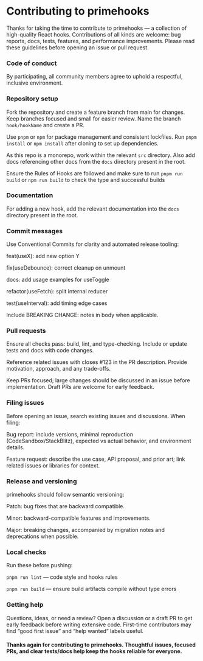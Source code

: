 # Contributing to primehooks
Thanks for taking the time to contribute to primehooks — a collection of high-quality React hooks. Contributions of all kinds are welcome: bug reports, docs, tests, features, and performance improvements. Please read these guidelines before opening an issue or pull request.

### Code of conduct
By participating, all community members agree to uphold a respectful, inclusive environment.

### Repository setup
Fork the repository and create a feature branch from main for changes. Keep branches focused and small for easier review. Name the branch `hook/hookName` and create a PR.

Use `pnpm` or `npm` for package management and consistent lockfiles. Run `pnpm install` or `npm install` after cloning to set up dependencies.

As this repo is a monorepo, work within the relevant `src` directory. Also add docs referencing other docs from the `docs` directory present in the root.

Ensure the Rules of Hooks are followed and make sure to run `pnpm run build` or `npm run build` to check the type and successful builds

### Documentation
For adding a new hook, add the relevant documentation into the `docs` directory present in the root.

### Commit messages
Use Conventional Commits for clarity and automated release tooling:

feat(useX): add new option Y

fix(useDebounce): correct cleanup on unmount

docs: add usage examples for useToggle

refactor(useFetch): split internal reducer

test(useInterval): add timing edge cases

Include BREAKING CHANGE: notes in body when applicable.

### Pull requests
Ensure all checks pass: build, lint, and type-checking. Include or update tests and docs with code changes.

Reference related issues with closes #123 in the PR description. Provide motivation, approach, and any trade-offs.

Keep PRs focused; large changes should be discussed in an issue before implementation. Draft PRs are welcome for early feedback.

### Filing issues
Before opening an issue, search existing issues and discussions. When filing:

Bug report: include versions, minimal reproduction (CodeSandbox/StackBlitz), expected vs actual behavior, and environment details.

Feature request: describe the use case, API proposal, and prior art; link related issues or libraries for context.

### Release and versioning
primehooks should follow semantic versioning:

Patch: bug fixes that are backward compatible.

Minor: backward-compatible features and improvements.

Major: breaking changes, accompanied by migration notes and deprecations when possible.

### Local checks
Run these before pushing:

`pnpm run lint` — code style and hooks rules

`pnpm run build` — ensure build artifacts compile without type errors

### Getting help
Questions, ideas, or need a review? Open a discussion or a draft PR to get early feedback before writing extensive code. First-time contributors may find “good first issue” and “help wanted” labels useful.

#### Thanks again for contributing to primehooks. Thoughtful issues, focused PRs, and clear tests/docs help keep the hooks reliable for everyone.